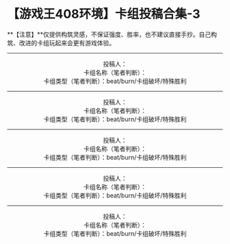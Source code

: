 # 【游戏王408环境】卡组投稿合集-3

**【注意】**仅提供构筑灵感，不保证强度、胜率，也不建议直接手抄。自己构筑、改进的卡组玩起来会更有游戏体验。

---

 <center>
    <img src = ""
         width = "%">
    <br>
    投稿人：
    <br>
    卡组名称（笔者判断）：
    <br>
    卡组类型（笔者判断）：beat/burn/卡组破坏/特殊胜利
</center>

---

<center>
    <img src = ""
         width = "%">
    <br>
    投稿人：
    <br>
    卡组名称（笔者判断）：
    <br>
    卡组类型（笔者判断）：beat/burn/卡组破坏/特殊胜利
</center>

---

<center>
    <img src = ""
         width = "%">
    <br>
    投稿人：
    <br>
    卡组名称（笔者判断）：
    <br>
    卡组类型（笔者判断）：beat/burn/卡组破坏/特殊胜利
</center>

---

<center>
    <img src = ""
         width = "%">
    <br>
    投稿人：
    <br>
    卡组名称（笔者判断）：
    <br>
    卡组类型（笔者判断）：beat/burn/卡组破坏/特殊胜利
</center>

---

<center>
    <img src = ""
         width = "%">
    <br>
    投稿人：
    <br>
    卡组名称（笔者判断）：
    <br>
    卡组类型（笔者判断）：beat/burn/卡组破坏/特殊胜利
</center>